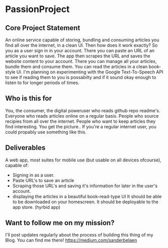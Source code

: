 # PassionProject

## Core Project Statement
An online service capable of storing, bundling and consuming articles you find all over the internet, in a clean UI.
Then how does it work exactly?
So you as a user sign in in your account. There you can paste an URL of an article you want to save.
The app then scrapes the URL and saves the website content to your account. 
There you can manage all your articles, bundle them and consume them.
You can read the articles in a clean book-style UI.
I'm planning on experimenting with the Google Text-To-Speech API to see if reading them to you is possabilty and if it sound okay enough to listen to for longer periods of times.

## Who is this for
You, the consumer, the digital poweruser who reads github repo readme's. 
Everyone who reads articles online on a regular basis. 
People who source recipies from all over the internet. 
People who want to keep articles they find interesting. 
You get the picture..  If you're a regular internet user, you could propably use something like this.

## Deliverables 
A web app, most suites for mobile use (but usable on all devices ofcourse), capable of: 
  - Signing in as a user.
  - Paste URL's to save an article
  - Scraping those URL's and saving it's information for later in the user's account.
  - displaying the articles in a beautiful book-read-type UI
It should be able to be downloaded on your homescreen.
It should be deployable to the app store. (hyrbid app)

## Want to follow me on my mission?
I'll post updates regularly about the process of building this thing of my Blog.
You can find me there!
https://medium.com/sanderbelaen
